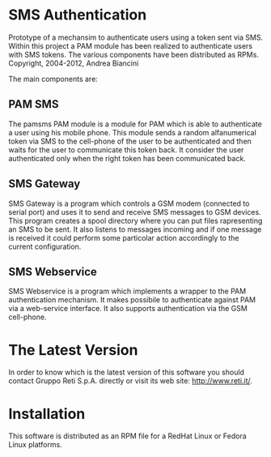 SMS Authentication
==================

Prototype of a mechansim to authenticate users using a token sent via SMS.
Within this project a PAM module has been realized to authenticate users with SMS
tokens. The various components have been distributed as RPMs.
Copyright, 2004-2012, Andrea Biancini

The main components are:


PAM SMS
-------

The pamsms PAM module is a module for PAM which is able to authenticate
a user using his mobile phone.
This module sends a random alfanumerical token via SMS to the cell-phone
of the user to be authenticated and then waits for the user to communicate
this token back. It consider the user authenticated only when the right
token has been communicated back.


SMS Gateway
-----------

SMS Gateway is a program which controls a GSM modem (connected to serial port)
and uses it to send and receive SMS messages to GSM devices.
This program creates a spool directory where you can put files rapresenting
an SMS to be sent.
It also listens to messages incoming and if one message is received it could
perform some particolar action accordingly to the current configuration.


SMS Webservice
--------------

SMS Webservice is a program which implements a wrapper to the PAM authentication
mechanism. It makes possibile to authenticate against PAM via a web-service
interface.
It also supports authentication via the GSM cell-phone.


The Latest Version
==================

In order to know which is the latest version of this software you
should contact Gruppo Reti S.p.A. directly or visit its web site:
http://www.reti.it/.


Installation
============

This software is distributed as an RPM file for a RedHat Linux or Fedora
Linux platforms.



